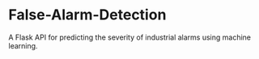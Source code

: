 # False-Alarm-Detection
A Flask API for predicting the severity of industrial alarms using machine learning.
